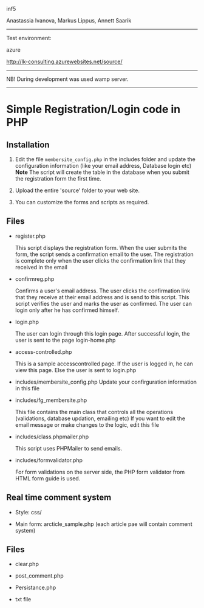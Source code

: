 inf5

Anastassia Ivanova, Markus Lippus, Annett Saarik

---------------------------------------------------------------------------------------------------------------------

Test environment:

azure

http://lk-consulting.azurewebsites.net/source/

---------------------------------------------------------------------------------------------------------------------

NB!  During development was used wamp server.

---------------------------------------------------------------------------------------------------------------------


# Simple Registration/Login code in PHP


## Installation

1. Edit the file `membersite_config.php` in the includes folder and update the configuration information (like your email address, Database login etc)
    **Note**
    The script will create the table in the database when you submit the registration form the first time. 

2. Upload the entire 'source' folder  to your web site. 
    
3. You can customize the forms and scripts as required.




## Files

* register.php 

    This script displays the registration form. When the user submits the form,
the script sends a confirmation email to the user. The registration is complete only when
the user clicks the confirmation link that they received in the email

* confirmreg.php

    Confirms a user's email address. The user clicks the confirmation link that they receive at their email address and is send to this script. This script verifies the user and  marks the user as confirmed. The user can login only after he has confirmed himself.

* login.php

    The user can login through this login page. After successful login, the user is sent to the page login-home.php
    
* access-controlled.php

    This is a sample accesscontrolled page. If the user is logged in, he can view this page. Else the user is 
sent to login.php
    
* includes/membersite_config.php
    Update your confirguration information in this file
    
* includes/fg_membersite.php

    This file contains the main class that controls all the operations (validations, database updation, emailing etc)
If you want to edit the email message or make changes to the logic, edit this file
    
* includes/class.phpmailer.php

    This script uses PHPMailer to send emails. 
    
* includes/formvalidator.php    

    For form validations on the server side, the PHP form validator from HTML form guide is used.
    
## Real time comment system

* Style: css/

* Main form: arcticle_sample.php (each article pae will contain comment system)

## Files

* clear.php

* post_comment.php

* Persistance.php

* txt file

